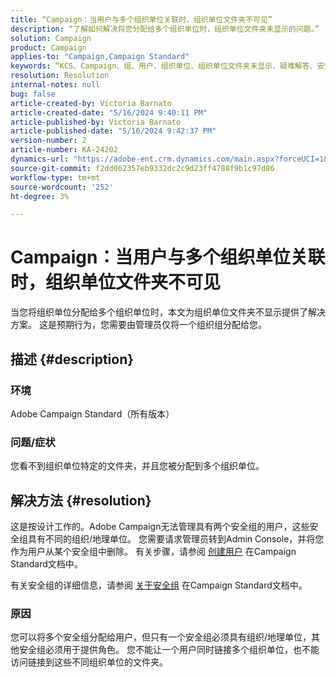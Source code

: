 ```yaml
---
title: “Campaign：当用户与多个组织单位关联时，组织单位文件夹不可见”
description: “了解如何解决将您分配给多个组织单位时，组织单位文件夹未显示的问题。”
solution: Campaign
product: Campaign
applies-to: "Campaign,Campaign Standard"
keywords: “KCS、Campaign、组、用户、组织单位、组织单位文件夹未显示、疑难解答、安全组”
resolution: Resolution
internal-notes: null
bug: false
article-created-by: Victoria Barnato
article-created-date: "5/16/2024 9:40:11 PM"
article-published-by: Victoria Barnato
article-published-date: "5/16/2024 9:42:37 PM"
version-number: 2
article-number: KA-24202
dynamics-url: "https://adobe-ent.crm.dynamics.com/main.aspx?forceUCI=1&pagetype=entityrecord&etn=knowledgearticle&id=235fc3d8-cc13-ef11-9f8a-6045bd006c82"
source-git-commit: f2dd062357eb9332dc2c9d23ff4788f9b1c97d86
workflow-type: tm+mt
source-wordcount: '252'
ht-degree: 3%

---
```


# Campaign：当用户与多个组织单位关联时，组织单位文件夹不可见


当您将组织单位分配给多个组织单位时，本文为组织单位文件夹不显示提供了解决方案。 这是预期行为，您需要由管理员仅将一个组织组分配给您。





## 描述 {#description}


### 环境

Adobe Campaign Standard（所有版本）

### 问题/症状

您看不到组织单位特定的文件夹，并且您被分配到多个组织单位。


## 解决方法 {#resolution}


这是按设计工作的。Adobe Campaign无法管理具有两个安全组的用户，这些安全组具有不同的组织/地理单位。 您需要请求管理员转到Admin Console，并将您作为用户从某个安全组中删除。 有关步骤，请参阅 [创建用户](https://experienceleague.adobe.com/en/docs/campaign-standard/using/administrating/users-and-security/users-management#creating-a-user) 在Campaign Standard文档中。

有关安全组的详细信息，请参阅 [关于安全组](https://experienceleague.adobe.com/en/docs/campaign-standard/using/administrating/users-and-security/managing-groups-and-users) 在Campaign Standard文档中。

### 原因

您可以将多个安全组分配给用户，但只有一个安全组必须具有组织/地理单位，其他安全组必须用于提供角色。 您不能让一个用户同时链接多个组织单位，也不能访问链接到这些不同组织单位的文件夹。
